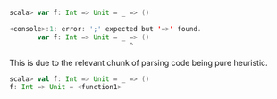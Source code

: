 ```scala
scala> var f: Int => Unit = _ => ()

<console>:1: error: ';' expected but '=>' found.
       var f: Int => Unit = _ => ()
                              ^
```
This is due to the relevant chunk of parsing code being pure heuristic.
```scala
scala> val f: Int => Unit = _ => ()
f: Int => Unit = <function1>
```
